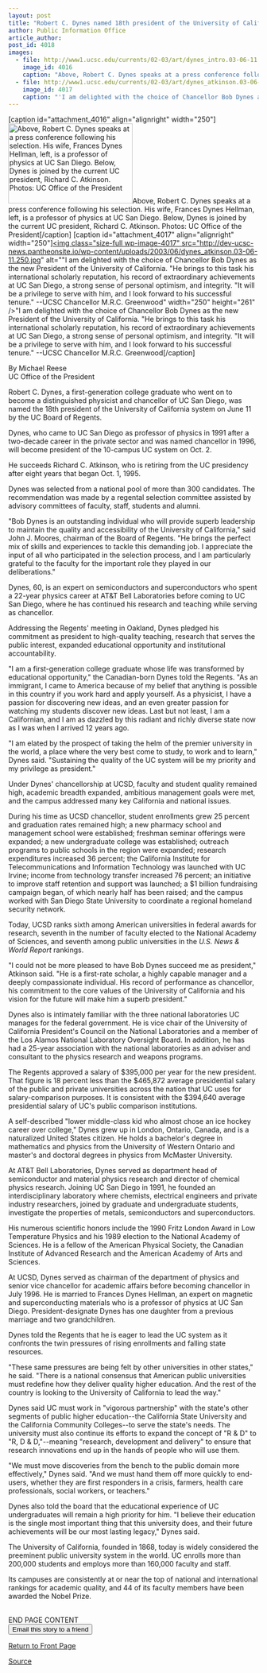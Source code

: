 ```yaml
---
layout: post
title: "Robert C. Dynes named 18th president of the University of California"
author: Public Information Office
article_author: 
post_id: 4018
images:
  - file: http://www1.ucsc.edu/currents/02-03/art/dynes_intro.03-06-11.250.jpg
    image_id: 4016
    caption: "Above, Robert C. Dynes speaks at a press conference following his selection. His wife, Frances Dynes Hellman, left, is a professor of physics at UC San Diego. Below, Dynes is joined by the current UC president, Richard C. Atkinson. Photos: UC Office of the President"
  - file: http://www1.ucsc.edu/currents/02-03/art/dynes_atkinson.03-06-11.250.jpg
    image_id: 4017
    caption: "'I am delighted with the choice of Chancellor Bob Dynes as the new President of the University of California. 'He brings to this task his international scholarly reputation, his record of extraordinary achievements at UC San Diego, a strong sense of personal optimism, and integrity. 'It will be a privilege to serve with him, and I look forward to his successful tenure.' --UCSC Chancellor M.R.C. Greenwood"
---
```


[caption id="attachment_4016" align="alignright" width="250"]<a href="http://dev-ucsc-news.pantheonsite.io/wp-content/uploads/2003/06/dynes_intro.03-06-11.250.jpg"><img class="size-full wp-image-4016" src="http://dev-ucsc-news.pantheonsite.io/wp-content/uploads/2003/06/dynes_intro.03-06-11.250.jpg" alt="Above, Robert C. Dynes speaks at a press conference following his selection. His wife, Frances Dynes Hellman, left, is a professor of physics at UC San Diego. Below, Dynes is joined by the current UC president, Richard C. Atkinson. Photos: UC Office of the President" width="250" height="161" /></a>Above, Robert C. Dynes speaks at a press conference following his selection. His wife, Frances Dynes Hellman, left, is a professor of physics at UC San Diego. Below, Dynes is joined by the current UC president, Richard C. Atkinson. Photos: UC Office of the President[/caption]
[caption id="attachment_4017" align="alignright" width="250"]<a href="http://dev-ucsc-news.pantheonsite.io/wp-content/uploads/2003/06/dynes_atkinson.03-06-11.250.jpg"><img class="size-full wp-image-4017" src="http://dev-ucsc-news.pantheonsite.io/wp-content/uploads/2003/06/dynes_atkinson.03-06-11.250.jpg" alt=""I am delighted with the choice of Chancellor Bob Dynes as the new President of the University of California. "He brings to this task his international scholarly reputation, his record of extraordinary achievements at UC San Diego, a strong sense of personal optimism, and integrity. "It will be a privilege to serve with him, and I look forward to his successful tenure." --UCSC Chancellor M.R.C. Greenwood" width="250" height="261" /></a>"I am delighted with the choice of Chancellor Bob Dynes as the new President of the University of California. "He brings to this task his international scholarly reputation, his record of extraordinary achievements at UC San Diego, a strong sense of personal optimism, and integrity. "It will be a privilege to serve with him, and I look forward to his successful tenure." --UCSC Chancellor M.R.C. Greenwood[/caption]
<p>
  By Michael Reese<br>
  UC Office of the President
</p>
<p>
  Robert C. Dynes, a first-generation college graduate who went on to become a distinguished physicist and chancellor of UC San Diego, was named the 18th president of the University of California system on June 11 by the UC Board of Regents.
</p>
<p>
  Dynes, who came to UC San Diego as professor of physics in 1991 after a two-decade career in the private sector and was named chancellor in 1996, will become president of the 10-campus UC system on Oct. 2.
</p>
<p>
  He succeeds Richard C. Atkinson, who is retiring from the UC presidency after eight years that began Oct. 1, 1995.<br>
</p>
<p>
  Dynes was selected from a national pool of more than 300 candidates. The recommendation was made by a regental selection committee assisted by advisory committees of faculty, staff, students and alumni.<br>
</p>
<p>
  "Bob Dynes is an outstanding individual who will provide superb leadership to maintain the quality and accessibility of the University of California," said John J. Moores, chairman of the Board of Regents. "He brings the perfect mix of skills and experiences to tackle this demanding job. I appreciate the input of all who participated in the selection process, and I am particularly grateful to the faculty for the important role they played in our deliberations."<br>
</p>
<p>
  Dynes, 60, is an expert on semiconductors and superconductors who spent a 22-year physics career at AT&amp;T Bell Laboratories before coming to UC San Diego, where he has continued his research and teaching while serving as chancellor.
</p>
<p>
  Addressing the Regents' meeting in Oakland, Dynes pledged his commitment as president to high-quality teaching, research that serves the public interest, expanded educational opportunity and institutional accountability.<br>
</p>
<p>
  "I am a first-generation college graduate whose life was transformed by educational opportunity," the Canadian-born Dynes told the Regents. "As an immigrant, I came to America because of my belief that anything is possible in this country if you work hard and apply yourself. As a physicist, I have a passion for discovering new ideas, and an even greater passion for watching my students discover new ideas. Last but not least, I am a Californian, and I am as dazzled by this radiant and richly diverse state now as I was when I arrived 12 years ago.<br>
</p>
<p>
  "I am elated by the prospect of taking the helm of the premier university in the world, a place where the very best come to study, to work and to learn," Dynes said. "Sustaining the quality of the UC system will be my priority and my privilege as president."<br>
</p>
<p>
  Under Dynes' chancellorship at UCSD, faculty and student quality remained high, academic breadth expanded, ambitious management goals were met, and the campus addressed many key California and national issues.<br>
</p>
<p>
  During his time as UCSD chancellor, student enrollments grew 25 percent and graduation rates remained high; a new pharmacy school and management school were established; freshman seminar offerings were expanded; a new undergraduate college was established; outreach programs to public schools in the region were expanded; research expenditures increased 36 percent; the California Institute for Telecommunications and Information Technology was launched with UC Irvine; income from technology transfer increased 76 percent; an initiative to improve staff retention and support was launched; a $1 billion fundraising campaign began, of which nearly half has been raised; and the campus worked with San Diego State University to coordinate a regional homeland security network.<br>
</p>
<p>
  Today, UCSD ranks sixth among American universities in federal awards for research, seventh in the number of faculty elected to the National Academy of Sciences, and seventh among public universities in the <i>U.S. News &amp; World Report</i> rankings.<br>
</p>
<p>
  "I could not be more pleased to have Bob Dynes succeed me as president," Atkinson said. "He is a first-rate scholar, a highly capable manager and a deeply compassionate individual. His record of performance as chancellor, his commitment to the core values of the University of California and his vision for the future will make him a superb president."<br>
</p>
<p>
  Dynes also is intimately familiar with the three national laboratories UC manages for the federal government. He is vice chair of the University of California President's Council on the National Laboratories and a member of the Los Alamos National Laboratory Oversight Board. In addition, he has had a 25-year association with the national laboratories as an adviser and consultant to the physics research and weapons programs.<br>
</p>
<p>
  The Regents approved a salary of $395,000 per year for the new president. That figure is 18 percent less than the $465,872 average presidential salary of the public and private universities across the nation that UC uses for salary-comparison purposes. It is consistent with the $394,640 average presidential salary of UC's public comparison institutions.<br>
</p>
<p>
  A self-described "lower middle-class kid who almost chose an ice hockey career over college," Dynes grew up in London, Ontario, Canada, and is a naturalized United States citizen. He holds a bachelor's degree in mathematics and physics from the University of Western Ontario and master's and doctoral degrees in physics from McMaster University.<br>
</p>
<p>
  At AT&amp;T Bell Laboratories, Dynes served as department head of semiconductor and material physics research and director of chemical physics research. Joining UC San Diego in 1991, he founded an interdisciplinary laboratory where chemists, electrical engineers and private industry researchers, joined by graduate and undergraduate students, investigate the properties of metals, semiconductors and superconductors.<br>
</p>
<p>
  His numerous scientific honors include the 1990 Fritz London Award in Low Temperature Physics and his 1989 election to the National Academy of Sciences. He is a fellow of the American Physical Society, the Canadian Institute of Advanced Research and the American Academy of Arts and Sciences.<br>
</p>
<p>
  At UCSD, Dynes served as chairman of the department of physics and senior vice chancellor for academic affairs before becoming chancellor in July 1996. He is married to Frances Dynes Hellman, an expert on magnetic and superconducting materials who is a professor of physics at UC San Diego. President-designate Dynes has one daughter from a previous marriage and two grandchildren.<br>
</p>
<p>
  Dynes told the Regents that he is eager to lead the UC system as it confronts the twin pressures of rising enrollments and falling state resources.<br>
</p>
<p>
  "These same pressures are being felt by other universities in other states," he said. "There is a national consensus that American public universities must redefine how they deliver quality higher education. And the rest of the country is looking to the University of California to lead the way."<br>
</p>
<p>
  Dynes said UC must work in "vigorous partnership" with the state's other segments of public higher education--the California State University and the California Community Colleges--to serve the state's needs. The university must also continue its efforts to expand the concept of "R &amp; D" to "R, D &amp; D,"--meaning "research, development and delivery" to ensure that research innovations end up in the hands of people who will use them.<br>
</p>
<p>
  "We must move discoveries from the bench to the public domain more effectively," Dynes said. "And we must hand them off more quickly to end-users, whether they are first responders in a crisis, farmers, health care professionals, social workers, or teachers."<br>
</p>
<p>
  Dynes also told the board that the educational experience of UC undergraduates will remain a high priority for him. "I believe their education is the single most important thing that this university does, and their future achievements will be our most lasting legacy," Dynes said.<br>
</p>
<p>
  The University of California, founded in 1868, today is widely considered the preeminent public university system in the world. UC enrolls more than 200,000 students and employs more than 160,000 faculty and staff.
</p>
<p>
  Its campuses are consistently at or near the top of national and international rankings for academic quality, and 44 of its faculty members have been awarded the Nobel Prize.<br>
  <br>
</p>
<p>
  END PAGE CONTENT<br>
  <input name="t1" size="-1" type="hidden"> <input name="SUBMIT" type="submit" value="Email this story to a friend">
</p>
<p>
  <a href="http://currents.ucsc.edu/">Return to Front Page</a>
</p>
<p><a href="http://www1.ucsc.edu/currents/02-03/06-09/president.html" title="Permalink to president">Source</a></p>
